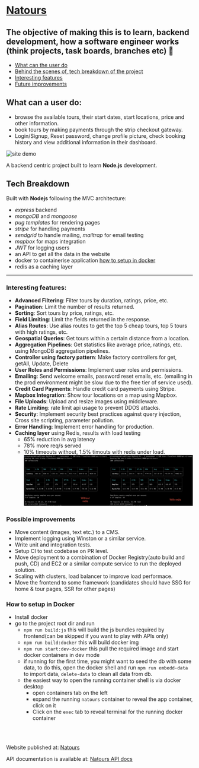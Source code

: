 # [Natours](https://natours-ifw4.onrender.com)

## The objective of making this is to learn, backend development, how a software engineer works (think projects, task boards, branches etc) 🤷

- [What can the user do](#what-can-a-user-do)
- [Behind the scenes of, tech breakdown of the project](#tech-breakdown)
- [Interesting features](#interesting-features)
- [Future improvements](#possible-improvements)

## What can a user do:

- browse the available tours, their start dates, start locations, price and other information.
- book tours by making payments through the strip checkout gateway.
- Login/Signup, Reset password, change profile picture, check booking history and view additional information in their dashboard.

<img src='./public/img/natours.gif' alt='site demo'>

A backend centric project built to learn **Node.js** development.

## Tech Breakdown

Built with **Nodejs** following the MVC architecture:

- _express_ backend
- _mongoDB_ and _mongoose_
- _pug templates_ for rendering pages
- _stripe_ for handling payments
- _sendgrid_ to handle mailing, _mailtrap_ for email testing
- _mapbox_ for maps integration
- _JWT_ for logging users
- an API to get all the data in the website
- docker to containerise application [how to setup in docker](#how-to-setup-in-docker)
- redis as a caching layer

---

### Interesting features:

- **Advanced Filtering**: Filter tours by duration, ratings, price, etc.
- **Pagination**: Limit the number of results returned.
- **Sorting**: Sort tours by price, ratings, etc.
- **Field Limiting**: Limit the fields returned in the response.
- **Alias Routes**: Use alias routes to get the top 5 cheap tours, top 5 tours with high ratings, etc.
- **Geospatial Queries**: Get tours within a certain distance from a location.
- **Aggregation Pipelines**: Get statistics like average price, ratings, etc. using MongoDB aggregation pipelines.
- **Controller using factory pattern**: Make factory controllers for get, getAll, Update, Delete
- **User Roles and Permissions**: Implement user roles and permissions.
- **Emailing**: Send welcome emails, password reset emails, etc. (emailing in the prod environment might be slow due to the free tier of service used).
- **Credit Card Payments**: Handle credit card payments using Stripe.
- **Mapbox Integration**: Show tour locations on a map using Mapbox.
- **File Uploads**: Upload and resize images using middleware.
- **Rate Limiting**: rate limit api usage to prevent DDOS attacks.
- **Security**: Implement security best practices against query injection, Cross site scripting, parameter pollution.
- **Error Handling**: Implement error handling for production.
- **Caching layer** using Redis, results with load testing
  - 65% reduction in avg latency
  - 78% more req/s served
  - 10% timeouts without, 1.5% timouts with redis under load.
    <img src='./public/img/load-test.png' alt='load test'>

### Possible improvements

- Move content (images, text etc.) to a CMS.
- Implement logging using Winston or a similar service.
- Write unit and integration tests.
- Setup CI to test codebase on PR level.
- Move deployment to a combination of Docker Registry(auto build and push, CD) and EC2 or a similar compute service to run the deployed solution.
- Scaling with clusters, load balancer to improve load performace.
- Move the frontend to some framework (candidates should have SSG for home & tour pages, SSR for other pages)

### How to setup in Docker

- Install docker
- go to the project root dir and run
  - `npm run build:js` this will build the js bundles required by frontend(can be skipped if you want to play with APIs only)
  - `npm run build:docker` this will build docker img
  - `npm run start:dev-docker` this pull the required image and start docker containers in dev mode
  - if running for the first time, you might want to seed the db with some data, to do this, open the docker shell and run `npm run embedd-data` to import data, `delete-data` to clean all data from db.
  - the easiest way to open the running container shell is via docker desktop
    - open containers tab on the left
    - expand the running `natours` container to reveal the app container, click on it
    - Click on the `exec` tab to reveal terminal for the running docker container

<br/>
<br/>

Website published at: [Natours](https://natours-ifw4.onrender.com)

API documentation is available at: [Natours API docs](https://documenter.getpostman.com/view/13583598/TVzSiwJj)
